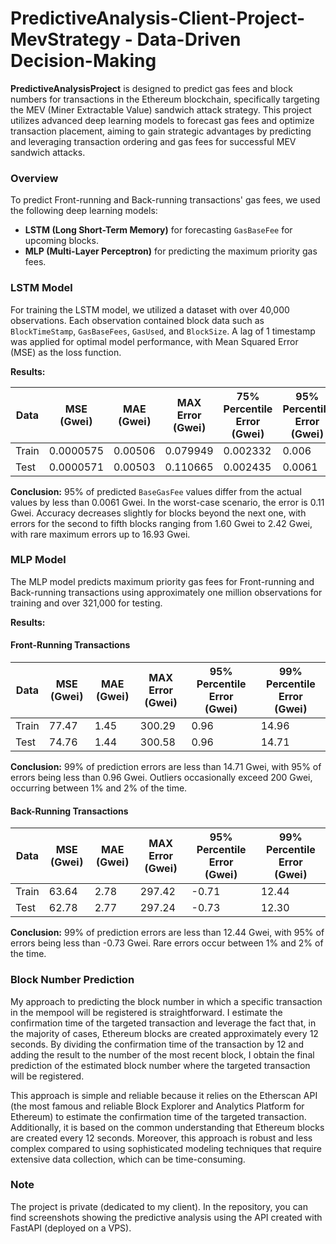 # PredictiveAnalysis-Client-Project- MevStrategy - Data-Driven Decision-Making

**PredictiveAnalysisProject** is designed to predict gas fees and block numbers for transactions in the Ethereum blockchain, specifically targeting the MEV (Miner Extractable Value) sandwich attack strategy. This project utilizes advanced deep learning models to forecast gas fees and optimize transaction placement, aiming to gain strategic advantages by predicting and leveraging transaction ordering and gas fees for successful MEV sandwich attacks.

### Overview

To predict Front-running and Back-running transactions' gas fees, we used the following deep learning models:

- **LSTM (Long Short-Term Memory)** for forecasting `GasBaseFee` for upcoming blocks.
- **MLP (Multi-Layer Perceptron)** for predicting the maximum priority gas fees.

### LSTM Model

For training the LSTM model, we utilized a dataset with over 40,000 observations. Each observation contained block data such as `BlockTimeStamp`, `GasBaseFees`, `GasUsed`, and `BlockSize`. A lag of 1 timestamp was applied for optimal model performance, with Mean Squared Error (MSE) as the loss function.

**Results:**

| Data  | MSE (Gwei) | MAE (Gwei) | MAX Error (Gwei) | 75% Percentile Error (Gwei) | 95% Percentile Error (Gwei) |
|-------|------------|------------|------------------|-----------------------------|-----------------------------|
| Train | 0.0000575  | 0.00506    | 0.079949         | 0.002332                    | 0.006                       |
| Test  | 0.0000571  | 0.00503    | 0.110665         | 0.002435                    | 0.0061                      |

**Conclusion:** 95% of predicted `BaseGasFee` values differ from the actual values by less than 0.0061 Gwei. In the worst-case scenario, the error is 0.11 Gwei. Accuracy decreases slightly for blocks beyond the next one, with errors for the second to fifth blocks ranging from 1.60 Gwei to 2.42 Gwei, with rare maximum errors up to 16.93 Gwei.

### MLP Model

The MLP model predicts maximum priority gas fees for Front-running and Back-running transactions using approximately one million observations for training and over 321,000 for testing.

**Results:**

#### Front-Running Transactions

| Data  | MSE (Gwei) | MAE (Gwei) | MAX Error (Gwei) | 95% Percentile Error (Gwei) | 99% Percentile Error (Gwei) |
|-------|------------|------------|------------------|-----------------------------|-----------------------------|
| Train | 77.47      | 1.45       | 300.29           | 0.96                        | 14.96                       |
| Test  | 74.76      | 1.44       | 300.58           | 0.96                        | 14.71                       |

**Conclusion:** 99% of prediction errors are less than 14.71 Gwei, with 95% of errors being less than 0.96 Gwei. Outliers occasionally exceed 200 Gwei, occurring between 1% and 2% of the time.

#### Back-Running Transactions

| Data  | MSE (Gwei) | MAE (Gwei) | MAX Error (Gwei) | 95% Percentile Error (Gwei) | 99% Percentile Error (Gwei) |
|-------|------------|------------|------------------|-----------------------------|-----------------------------|
| Train | 63.64      | 2.78       | 297.42           | -0.71                       | 12.44                       |
| Test  | 62.78      | 2.77       | 297.24           | -0.73                       | 12.30                       |

**Conclusion:** 99% of prediction errors are less than 12.44 Gwei, with 95% of errors being less than -0.73 Gwei. Rare errors occur between 1% and 2% of the time.

### Block Number Prediction

My approach to predicting the block number in which a specific transaction in the mempool will be registered is straightforward. I estimate the confirmation time of the targeted transaction and leverage the fact that, in the majority of cases, Ethereum blocks are created approximately every 12 seconds. By dividing the confirmation time of the transaction by 12 and adding the result to the number of the most recent block, I obtain the final prediction of the estimated block number where the targeted transaction will be registered.

This approach is simple and reliable because it relies on the Etherscan API (the most famous and reliable Block Explorer and Analytics Platform for Ethereum) to estimate the confirmation time of the targeted transaction. Additionally, it is based on the common understanding that Ethereum blocks are created every 12 seconds. Moreover, this approach is robust and less complex compared to using sophisticated modeling techniques that require extensive data collection, which can be time-consuming.

### Note

The project is private (dedicated to my client). In the repository, you can find screenshots showing the predictive analysis using the API created with FastAPI (deployed on a VPS).

